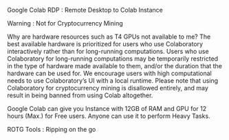 Google Colab RDP : Remote Desktop to Colab Instance

Warning : Not for Cryptocurrency Mining

Why are hardware resources such as T4 GPUs not available to me? The best available hardware is prioritized for users who use Colaboratory interactively rather than for long-running computations. Users who use Colaboratory for long-running computations may be temporarily restricted in the type of hardware made available to them, and/or the duration that the hardware can be used for. We encourage users with high computational needs to use Colaboratory’s UI with a local runtime. Please note that using Colaboratory for cryptocurrency mining is disallowed entirely, and may result in being banned from using Colab altogether.

Google Colab can give you Instance with 12GB of RAM and GPU for 12 hours (Max.) for Free users. Anyone can use it to perform Heavy Tasks.


ROTG Tools : Ripping on the go
